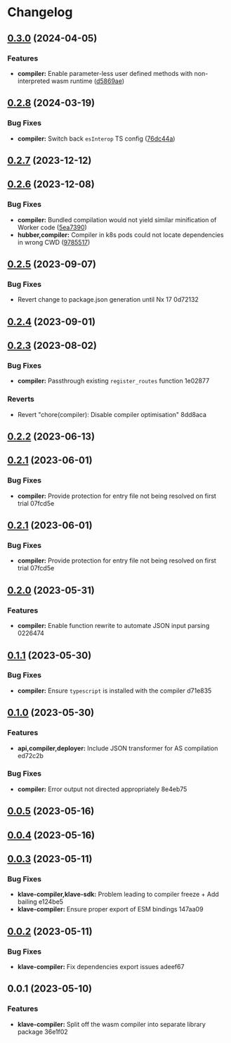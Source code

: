 # Changelog
## [0.3.0](https://github.com/klave-network/platform/compare/compiler@0.2.8...compiler@0.3.0) (2024-04-05)


### Features

* **compiler:** Enable parameter-less user defined methods with non-interpreted wasm runtime ([d5869ae](https://github.com/klave-network/platform/commit/d5869aeb17cd9356f7b2466391d1227a78a43b6e))

## [0.2.8](https://github.com/klave-network/platform/compare/compiler@0.2.7...compiler@0.2.8) (2024-03-19)


### Bug Fixes

* **compiler:** Switch back `esInterop` TS config ([76dc44a](https://github.com/klave-network/platform/commit/76dc44a1fe17f847b2fa1fa84ffc21ea6d6f4e01))

## [0.2.7](https://github.com/klave-network/platform/compare/compiler@0.2.6...compiler@0.2.7) (2023-12-12)

## [0.2.6](https://github.com/klave-network/platform/compare/compiler@0.2.5...compiler@0.2.6) (2023-12-08)


### Bug Fixes

* **compiler:** Bundled compilation would not yield similar minification of Worker code ([5ea7390](https://github.com/klave-network/platform/commit/5ea73904c5b553115dbacbf187695168255db868))
* **hubber,compiler:** Compiler in k8s pods could not locate dependencies in wrong CWD ([9785517](https://github.com/klave-network/platform/commit/978551798e0f0707d30e593d5c624f45b2b39030))

## [0.2.5](///compare/klave-compiler@0.2.4...klave-compiler@0.2.5) (2023-09-07)


### Bug Fixes

* Revert change to package.json generation until Nx 17 0d72132

## [0.2.4](///compare/klave-compiler@0.2.3...klave-compiler@0.2.4) (2023-09-01)

## [0.2.3](///compare/klave-compiler@0.2.2...klave-compiler@0.2.3) (2023-08-02)


### Bug Fixes

* **compiler:** Passthrough existing `register_routes` function 1e02877


### Reverts

* Revert "chore(compiler): Disable compiler optimisation" 8dd8aca

## [0.2.2](///compare/klave-compiler@0.2.1...klave-compiler@0.2.2) (2023-06-13)

## [0.2.1](///compare/klave-compiler@0.2.0...klave-compiler@0.2.1) (2023-06-01)


### Bug Fixes

* **compiler:** Provide protection for entry file not being resolved on first trial 07fcd5e

## [0.2.1](///compare/klave-compiler@0.2.0...klave-compiler@0.2.1) (2023-06-01)


### Bug Fixes

* **compiler:** Provide protection for entry file not being resolved on first trial 07fcd5e

## [0.2.0](///compare/klave-compiler@0.1.1...klave-compiler@0.2.0) (2023-05-31)


### Features

* **compiler:** Enable function rewrite to automate JSON input parsing 0226474

## [0.1.1](///compare/klave-compiler@0.1.0...klave-compiler@0.1.1) (2023-05-30)


### Bug Fixes

* **compiler:** Ensure `typescript` is installed with the compiler d71e835

## [0.1.0](///compare/klave-compiler@0.0.5...klave-compiler@0.1.0) (2023-05-30)


### Features

* **api,compiler,deployer:** Include JSON transformer for AS compilation ed72c2b


### Bug Fixes

* **compiler:** Error output not directed appropriately 8e4eb75

## [0.0.5](///compare/klave-compiler@0.0.4...klave-compiler@0.0.5) (2023-05-16)

## [0.0.4](///compare/klave-compiler@0.0.3...klave-compiler@0.0.4) (2023-05-16)

## [0.0.3](///compare/hubber-compiler@0.0.2...hubber-compiler@0.0.3) (2023-05-11)

### Bug Fixes

* **klave-compiler,klave-sdk:** Problem leading to compiler freeze + Add bailing e124be5
* **klave-compiler:** Ensure proper export of ESM bindings 147aa09

## [0.0.2](///compare/hubber-compiler@0.0.1...hubber-compiler@0.0.2) (2023-05-11)

### Bug Fixes

* **klave-compiler:** Fix dependencies export issues adeef67

## 0.0.1 (2023-05-10)

### Features

* **klave-compiler:** Split off the wasm compiler into separate library package 36e1f02
